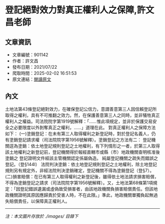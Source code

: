 # 登記絕對效力對真正權利人之保障,許文昌老師

## 文章資訊
- 文章編號：901142
- 作者：許文昌
- 發布日期：2021/07/22
- 爬取時間：2025-02-02 16:51:53
- 原文連結：[閱讀原文](https://real-estate.get.com.tw/Columns/detail.aspx?no=901142)

## 內文
土地法第43條登記絕對效力，在確保登記公信力，意謂善意第三人因信賴登記所取得之權利，具有不可推翻之效力。然，在保護善意第三人之同時，並非犠牲真正權利人之權益。司法院院字第1919號解釋：「……惟此項規定，並非於保護交易安全之必要限度以外剝奪真正之權利，……」道理在此。
對真正權利人之保障方法如下：
(一)塗銷登記：在未有第三人取得權利之新登記時，對於登記名義人，仍有塗銷登記請求權（司法院院字第1956號解釋）。塗銷登記之方法有二：
登記機關逕為塗銷：依土地登記規則登記之土地權利，有下列情形之一者，於第三人取得該土地權利之新登記前，登記機關得於報經直轄市或縣（市）地政機關查明核准後塗銷之
登記證明文件經該主管機關認定係屬偽造。
純屬登記機關之疏失而錯誤之登記。（登§144Ⅰ）
法院判決塗銷：依土地登記規則登記之土地權利，除土地登記規則另有規定外，非經法院判決塗銷確定，登記機關不得為塗銷登記（登§7）。
(二)損害賠償：在已有第三人取得權利之新登記後，雖得依土地法請求損害賠償，不得為塗銷登記之請求（司法院院字第1956號解釋）。又，土地法第68條第1項規定：「因登記錯誤遺漏或虛偽致受損害者，由該地政機關負損害賠償責任。但該地政機關證明其原因應歸責於受害人時，不在此限。」準此，地政機關單獨負起無過失賠償責任，以保障真正權利人。

---
*注：本文圖片存放於 ./images/ 目錄下*
